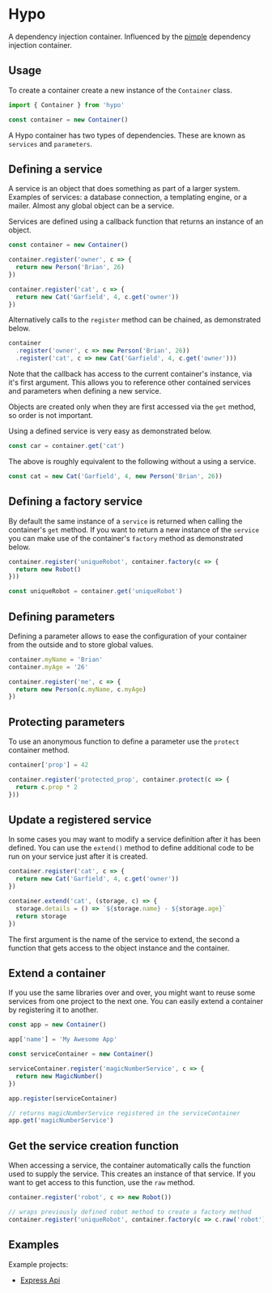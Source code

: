 # Hypo

A dependency injection container. Influenced by the [pimple](https://pimple.symfony.com/) dependency injection container.

## Usage

To create a container create a new instance of the `Container` class.

```typescript
import { Container } from 'hypo'

const container = new Container()
```

A Hypo container has two types of dependencies. These are known as `services` and `parameters`.

## Defining a service

A service is an object that does something as part of a larger system. Examples of services: a database connection, a templating engine, or a mailer. Almost any global object can be a service.

Services are defined using a callback function that returns an instance of an object.

```typescript
const container = new Container()

container.register('owner', c => {
  return new Person('Brian', 26)
})

container.register('cat', c => {
  return new Cat('Garfield', 4, c.get('owner'))
})
```

Alternatively calls to the `register` method can be chained, as demonstrated below.

```typescript
container
  .register('owner', c => new Person('Brian', 26))
  .register('cat', c => new Cat('Garfield', 4, c.get('owner')))
```

Note that the callback has access to the current container's instance, via it's first argument.
This allows you to reference other contained services and parameters when defining a new service.

Objects are created only when they are first accessed via the `get` method, so order is not important.

Using a defined service is very easy as demonstrated below.

```typescript
const car = container.get('cat')
```

The above is roughly equivalent to the following without a using a service.

```typescript
const cat = new Cat('Garfield', 4, new Person('Brian', 26))
```

## Defining a factory service

By default the same instance of a `service` is returned when calling the container's `get` method. If you want to return a new instance of the `service` you can make use of the container's `factory` method as demonstrated below.

```typescript
container.register('uniqueRobot', container.factory(c => {
  return new Robot()
}))

const uniqueRobot = container.get('uniqueRobot')
``` 

## Defining parameters

Defining a parameter allows to ease the configuration of your container from the outside and to store global values.

```typescript
container.myName = 'Brian'
container.myAge = '26'

container.register('me', c => {
  return new Person(c.myName, c.myAge)
})
```

## Protecting parameters

To use an anonymous function to define a parameter use the `protect` container method.

```typescript
container['prop'] = 42

container.register('protected_prop', container.protect(c => {
  return c.prop * 2
}))
```

## Update a registered service

In some cases you may want to modify a service definition after it has been defined. You can use the `extend()` method to define additional code to be run on your service just after it is created.

```typescript
container.register('cat', c => {
  return new Cat('Garfield', 4, c.get('owner'))
})

container.extend('cat', (storage, c) => {
  storage.details = () => `${storage.name} - ${storage.age}`
  return storage
})
```

The first argument is the name of the service to extend, the second a function that gets access to the object instance and the container.

## Extend a container

If you use the same libraries over and over, you might want to reuse some services from one project to the next one.
You can easily extend a container by registering it to another.

```typescript
const app = new Container()

app['name'] = 'My Awesome App'

const serviceContainer = new Container()

serviceContainer.register('magicNumberService', c => {
  return new MagicNumber()
})

app.register(serviceContainer)

// returns magicNumberService registered in the serviceContainer
app.get('magicNumberService')
```

## Get the service creation function

When accessing a service, the container automatically calls the function used to supply the service. This creates an instance of that service. If you want to get access to this function, use the `raw` method.

```typescript
container.register('robot', c => new Robot())

// wraps previously defined robot method to create a factory method
container.register('uniqueRobot', container.factory(c => c.raw('robot')))
```

## Examples

Example projects:

- [Express Api](./examples/express-api)

